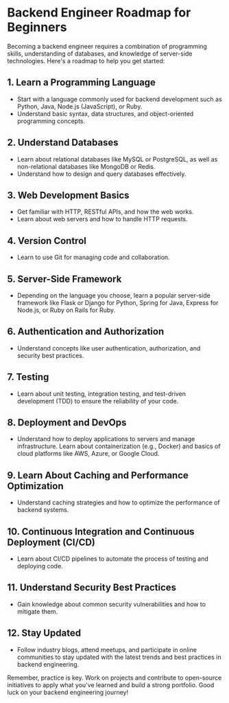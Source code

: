 # Backend Engineer Roadmap for Beginners

Becoming a backend engineer requires a combination of programming skills, understanding of databases, and knowledge of server-side technologies. Here's a roadmap to help you get started:

## 1. Learn a Programming Language
- Start with a language commonly used for backend development such as Python, Java, Node.js (JavaScript), or Ruby.
- Understand basic syntax, data structures, and object-oriented programming concepts.

## 2. Understand Databases
- Learn about relational databases like MySQL or PostgreSQL, as well as non-relational databases like MongoDB or Redis.
- Understand how to design and query databases effectively.

## 3. Web Development Basics
- Get familiar with HTTP, RESTful APIs, and how the web works.
- Learn about web servers and how to handle HTTP requests.

## 4. Version Control
- Learn to use Git for managing code and collaboration.

## 5. Server-Side Framework
- Depending on the language you choose, learn a popular server-side framework like Flask or Django for Python, Spring for Java, Express for Node.js, or Ruby on Rails for Ruby.

## 6. Authentication and Authorization
- Understand concepts like user authentication, authorization, and security best practices.

## 7. Testing
- Learn about unit testing, integration testing, and test-driven development (TDD) to ensure the reliability of your code.

## 8. Deployment and DevOps
- Understand how to deploy applications to servers and manage infrastructure. Learn about containerization (e.g., Docker) and basics of cloud platforms like AWS, Azure, or Google Cloud.

## 9. Learn About Caching and Performance Optimization
- Understand caching strategies and how to optimize the performance of backend systems.

## 10. Continuous Integration and Continuous Deployment (CI/CD)
- Learn about CI/CD pipelines to automate the process of testing and deploying code.

## 11. Understand Security Best Practices
- Gain knowledge about common security vulnerabilities and how to mitigate them.

## 12. Stay Updated
- Follow industry blogs, attend meetups, and participate in online communities to stay updated with the latest trends and best practices in backend engineering.

Remember, practice is key. Work on projects and contribute to open-source initiatives to apply what you've learned and build a strong portfolio. Good luck on your backend engineering journey!